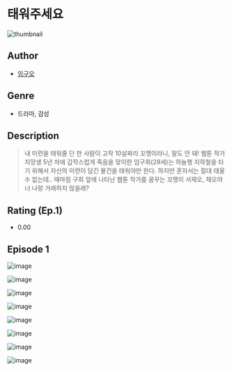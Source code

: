 # 태워주세요
![thumbnail](https://image-comic.pstatic.net/user_contents_data/challenge_comic/2023/05/24/340098/upload_4136102384406585909_480x623.jpeg)

## Author
- [임구오](https://comic.naver.com/artistTitle?id=340098)

## Genre
- 드라마, 감성

## Description
> 내 미련을 태워줄 단 한 사람이 고작 10살짜리 꼬맹이라니, 말도 안 돼! 웹툰 작가 지망생 5년 차에 갑작스럽게 죽음을 맞이한 임구희(29세)는 하늘행 지하철을 타기 위해서 자신의 미련이 담긴 물건을 태워야만 한다. 하지만 혼자서는 절대 태울 수 없는데.. 때마침 구희 앞에 나타난 웹툰 작가를 꿈꾸는 꼬맹이 서재오, 재오야 너 나랑 거래하지 않을래?


## Rating (Ep.1)
- 0.00

## Episode 1
![image](https://image-comic.pstatic.net/user_contents_data/challenge_comic/2023/05/24/340098/upload_3978988777638081076.jpeg)

![image](https://image-comic.pstatic.net/user_contents_data/challenge_comic/2023/05/24/340098/upload_7004280732221978674.jpeg)

![image](https://image-comic.pstatic.net/user_contents_data/challenge_comic/2023/05/24/340098/upload_7293129223658549558.jpeg)

![image](https://image-comic.pstatic.net/user_contents_data/challenge_comic/2023/05/24/340098/upload_7233406847873856563.jpeg)

![image](https://image-comic.pstatic.net/user_contents_data/challenge_comic/2023/05/24/340098/upload_7004839481599877944.jpeg)

![image](https://image-comic.pstatic.net/user_contents_data/challenge_comic/2023/05/24/340098/upload_3906934486547707235.jpeg)

![image](https://image-comic.pstatic.net/user_contents_data/challenge_comic/2023/05/24/340098/upload_3846410744500335928.jpeg)

![image](https://image-comic.pstatic.net/user_contents_data/challenge_comic/2023/05/24/340098/upload_7090181174066505268.jpeg)
